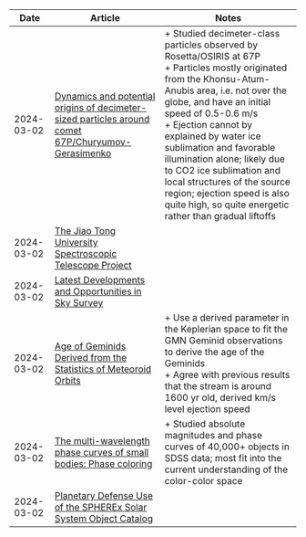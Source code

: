 | Date | Article | Notes | 
| ---- | ---- | ---- |
| 2024-03-02 | [Dynamics and potential origins of decimeter-sized particles around comet 67P/Churyumov-Gerasimenko](https://arxiv.org/abs/2402.18613) | + Studied decimeter-class particles observed by Rosetta/OSIRIS at 67P <br> + Particles mostly originated from the Khonsu-Atum-Anubis area, i.e. not over the globe, and have an initial speed of 0.5-0.6 m/s <br> + Ejection cannot by explained by water ice sublimation and favorable illumination alone; likely due to CO2 ice sublimation and local structures of the source region; ejection speed is also quite high, so quite energetic rather than gradual liftoffs |
| 2024-03-02 | [The Jiao Tong University Spectroscopic Telescope Project](https://arxiv.org/abs/2402.14312) | |
| 2024-03-02 | [Latest Developments and Opportunities in Sky Survey](https://arxiv.org/abs/2402.13294) | |
| 2024-03-02 | [Age of Geminids Derived from the Statistics of Meteoroid Orbits](https://arxiv.org/abs/2402.06077) | + Use a derived parameter in the Keplerian space to fit the GMN Geminid observations to derive the age of the Geminids <br> + Agree with previous results that the stream is around 1600 yr old, derived km/s level ejection speed |
| 2024-03-02 | [The multi-wavelength phase curves of small bodies: Phase coloring](https://arxiv.org/abs/2402.11113) | + Studied absolute magnitudes and phase curves of 40,000+ objects in SDSS data; most fit into the current understanding of the color-color space |
| 2024-03-02 | [Planetary Defense Use of the SPHEREx Solar System Object Catalog](https://arxiv.org/abs/2402.08705) | |

